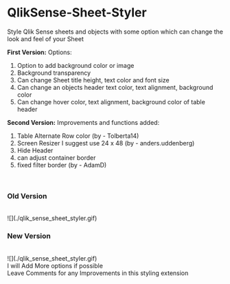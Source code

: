 # QlikSense-Sheet-Styler <br />
Style Qlik Sense sheets and objects with some option which can change the look and feel of your Sheet
 
<b>First Version:</b>
Options: 
1.    Option to add background color or image 
2.    Background transparency 
3.    Can change Sheet title height, text color and font size 
4.    Can change an objects header text color, text alignment, background color 
5.    Can change hover color, text alignment, background color of table header

<b>Second Version:</b>
Improvements and functions added:
1.    Table Alternate Row color (by - Tolberta14)
2.    Screen Resizer I suggest use 24 x 48 (by - anders.uddenberg)
3.    Hide Header
4.    can adjust container border
5.    fixed filter border (by - AdamD)
<br />
<h3>Old Version</h3>
<br />
![](./qlik_sense_sheet_styler.gif)
<br />
<h3>New Version</h3>
<br />
![](./qlik_sense_sheet_styler.gif)
<br />
I will Add More options if possible <br />
Leave Comments for any Improvements in this styling extension <br />
